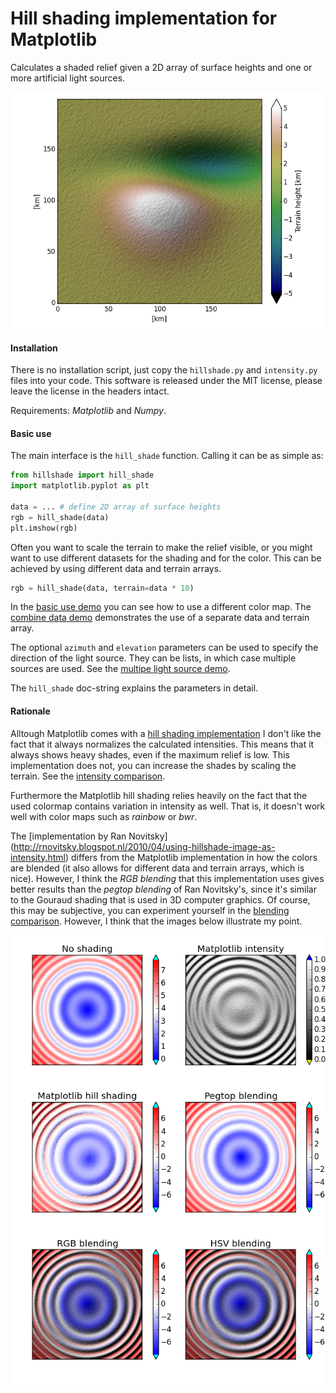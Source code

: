 Hill shading implementation for Matplotlib
==========================================

Calculates a shaded relief given a 2D array of surface heights and one or 
more artificial light sources.

![screen shot](screenshots/basic_use.png)

#### Installation

There is no installation script, just copy the `hillshade.py` and 
`intensity.py` files into your code. This software is released under the MIT 
license, please leave the license in the headers intact.

Requirements: _Matplotlib_ and _Numpy_.

#### Basic use

The main interface is the `hill_shade` function. Calling it can be as simple as:

```Python
from hillshade import hill_shade
import matplotlib.pyplot as plt

data = ... # define 2D array of surface heights
rgb = hill_shade(data)
plt.imshow(rgb)
```

Often you want to scale the terrain to make the relief visible, or you might 
want to use different datasets for the shading and for the color. This can be 
achieved by using different data and terrain arrays.

```Python
rgb = hill_shade(data, terrain=data * 10)
```

In the [basic use demo](demo_multi_source.py) you can see how to use a different
color map. The [combine data demo](demo_combine.py) demonstrates the use of a
separate data and terrain array.

The optional `azimuth` and `elevation` parameters can be used to specify the 
direction of the light source. They can be lists, in which case multiple sources
are used. See the [multipe light source demo](demo_multi_source.py).

The `hill_shade` doc-string explains the parameters in detail.

#### Rationale

Alltough Matplotlib comes with a [hill shading implementation](http://matplotlib.org/examples/pylab_examples/shading_example.html) 
I don't like the fact that it always normalizes the calculated intensities. This
means that it always shows heavy shades, even if the maximum relief is low. This 
implementation does not, you can increase the shades by scaling the terrain.
See the [intensity comparison](compare_intensity.py). 

Furthermore the Matplotlib hill shading relies heavily on the fact that the 
used colormap contains variation in intensity as well. That is, it doesn't work
well with color maps such as _rainbow_ or _bwr_. 

The [implementation by Ran Novitsky]
(http://rnovitsky.blogspot.nl/2010/04/using-hillshade-image-as-intensity.html)
differs from the Matplotlib implementation in how the colors are blended (it 
also allows for different data and terrain arrays, which is nice). However, 
I think the _RGB blending_ that this implementation uses gives better results 
than the _pegtop blending_ of Ran Novitsky's, since it's similar to the Gouraud 
shading that is used in 3D computer graphics. Of course, this may be subjective, 
you can experiment yourself in the [blending comparison](compare_blending.py). 
However, I think that the images below illustrate my point.

![output of different blending methods](screenshots/compare_blending.png)
